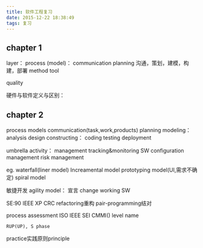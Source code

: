 ```yaml
---
title: 软件工程复习
date: 2015-12-22 18:38:49
tags: 复习
---
```


chapter 1
---

layer：
	process (model)：
		communication
		planning
		沟通，策划，建模，构建，部署
	method
	tool

quality

硬件与软件定义与区别：


chapter 2
---

process models
	communication(task,work,products)
	planning
	modeling：
		analysis
		design
	constructing：
		coding
		testing
	deployment


umbrella activity：
	management
	tracking&monitoring
	SW  configuration management
	risk management


eg.
	waterfall(liner model)
	Increamental model
	prototyping model(UI,需求不确定)
	spiral model

敏捷开发
agility model：
	宣言
	change
	working SW

SE:90 IEEE
	XP
		CRC
		refactoring重构
		pair-programming结对

process assessment
	ISO
	IEEE
	SEI
	CMMI()
		level
		name

	RUP(UP), S phase

practice实践原则principle

	







